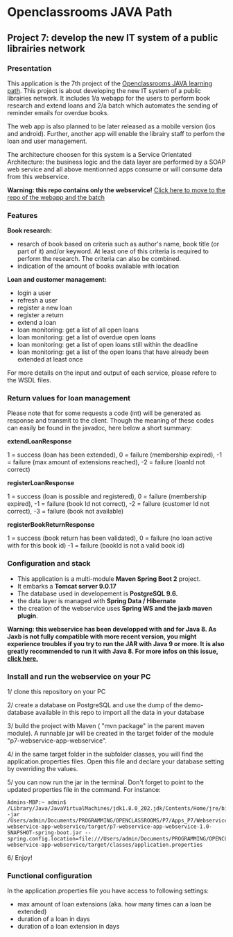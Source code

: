 #  Openclassrooms JAVA Path
## Project 7: develop the new IT system of a public librairies network


### **Presentation**

This application is the 7th project of the [Openclassrooms JAVA learning path](https://openclassrooms.com/en/paths/88-developpeur-dapplication-java).
This project is about developing the new IT system of a public librairies network. 
It includes 1/a webapp for the users to perform book research and extend loans and 2/a batch which automates the sending of reminder emails for overdue books.

The web app is also planned to be later released as a mobile version (ios and android). Further, another app will enable the librairy staff to perfom the loan and user management. 

The architecture choosen for this system is a Service Orientated Architecture: the business logic and the data layer are performed by a SOAP web service and all above mentionned apps consume or will consume data from this webservice. 

**Warning: this repo contains only the webservice!**
[Click here to move to the repo of the webapp and the batch](https://github.com/JulienDeBerlin/p7-librairyManagement-webapp)


### **Features**

**Book research:**
* resarch of book based on criteria such as author's name, book title (or part of it) and/or keyword. At least one of this criteria is required to perform
the research. The criteria can also be combined. 
* indication of the amount of books available with location

**Loan and customer management:**
* login a user
* refresh a user
* register a new loan
* register a return
* extend a loan
* loan monitoring: get a list of all open loans
* loan monitoring: get a list of overdue open loans
* loan monitoring: get a list of open loans still within the deadline
* loan monitoring: get a list of the open loans that have already been extended at least once

For more details on the input and output of each service, please refere to the WSDL files. 


### **Return values for loan management**
Please note that for some requests a code (int) will be generated as response and transmit to the client. 
Though the meaning of these codes can easily be found in the javadoc, here below a short summary: 

**extendLoanResponse**

1 = success (loan has been extended),
0 = failure (membership expired),
-1 = failure (max amount of extensions reached),
-2 = failure (loanId not correct)

**registerLoanResponse**

1 = success (loan is possible and registered),
0 = failure (membership expired),
-1 = failure (book Id not correct),
-2 = failure (customer Id not correct),
-3 = failure (book not available)

**registerBookReturnResponse**

1 = success (book return has been validated),
0 = failure (no loan active with for this book id)
-1 = failure (bookId is not a valid book id)


### **Configuration and stack**
* This application is a multi-module **Maven Spring Boot 2** project.
* It embarks a **Tomcat server 9.0.17**
* The database used in developement is **PostgreSQL 9.6.** 
* the data layer is managed with **Spring Data / Hibernate**
* the creation of the webservice uses **Spring WS and the jaxb maven plugin**. 

**Warning: this webservice has been developped with and for Java 8. As Jaxb is not fully compatible with more recent version, you might experience troubles if
you try to run the JAR with Java 9 or more. It is also greatly recommended to run it with Java 8. For more infos on this issue, [click here.](https://www.jesperdj.com/2018/09/30/jaxb-on-java-9-10-11-and-beyond/)**


### **Install and run the webservice on your PC**

1/ clone this repository on your PC

2/ create a database on PostgreSQL and use the dump of the demo-database available in this repo to import all the data in your database

3/ build the project with Maven ( "mvn package" in the parent maven module). A runnable jar will be created in the target folder of the module "p7-webservice-app-webservice". 

4/ in the same target folder in the subfolder classes, you will find the application.properties files. Open this file and declare your database setting by overriding the values. 

5/ you can now run the jar in the terminal. Don't forget to point to the updated properties file in the command. For instance: 

```
Admins-MBP:~ admin$ /Library/Java/JavaVirtualMachines/jdk1.8.0_202.jdk/Contents/Home/jre/bin/java -jar /Users/admin/Documents/PROGRAMMING/OPENCLASSROOMS/P7/Apps_P7/WebserviceApp/p7-webservice-app-webservice/target/p7-webservice-app-webservice-1.0-SNAPSHOT-spring-boot.jar --spring.config.location=file:///Users/admin/Documents/PROGRAMMING/OPENCLASSROOMS/P7/Apps_P7/WebserviceApp/p7-webservice-app-webservice/target/classes/application.properties 
```

6/ Enjoy!


### **Functional configuration**

In the application.properties file you have access to following settings:
* max amount of loan extensions (aka. how many times can a loan be extended)
* duration of a loan in days
* duration of a loan extension in days
